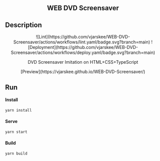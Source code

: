 <h2 align="center">WEB DVD Screensaver</h2>

## Description

<p align="center">
![Lint](https://github.com/vjarskee/WEB-DVD-Screensaver/actions/workflows/lint.yaml/badge.svg?branch=main)
![Deployment](https://github.com/vjarskee/WEB-DVD-Screensaver/actions/workflows/deploy.yaml/badge.svg?branch=main)
</p>
<p align="center">DVD Screensaver Imitation on HTML+CSS+TypeScript</p>
<p align="center">[Preview](https://vjarskee.github.io/WEB-DVD-Screensaver/)</p>

## Run

#### Install

```bash
yarn install
```

#### Serve

```bash
yarn start
```

#### Build

```bash
yarn build
```
